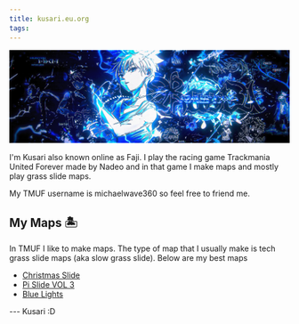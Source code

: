 ```yaml
---
title: kusari.eu.org
tags:
---
```

<img src="./banner.png">

I'm Kusari also known online as Faji. I play the racing game Trackmania United Forever made by Nadeo and in that game I make maps and mostly play grass slide maps.

My TMUF username is michaelwave360 so feel free to friend me.
## My Maps 🏝
In TMUF I like to make maps. The type of map that I usually make is tech grass slide maps (aka slow grass slide). Below are my best maps
* [Christmas Slide](https://tmnf.exchange/trackshow/12197647)
* [Pi Slide VOL 3](https://tmnf.exchange/trackshow/12139563)
* [Blue Lights](https://tmnf.exchange/trackshow/11189728)

--- Kusari :D